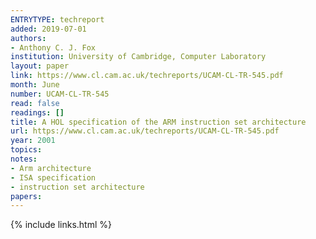 ```yaml
---
ENTRYTYPE: techreport
added: 2019-07-01
authors:
- Anthony C. J. Fox
institution: University of Cambridge, Computer Laboratory
layout: paper
link: https://www.cl.cam.ac.uk/techreports/UCAM-CL-TR-545.pdf
month: June
number: UCAM-CL-TR-545
read: false
readings: []
title: A HOL specification of the ARM instruction set architecture
url: https://www.cl.cam.ac.uk/techreports/UCAM-CL-TR-545.pdf
year: 2001
topics:
notes:
- Arm architecture
- ISA specification
- instruction set architecture
papers:
---
```


{% include links.html %}
